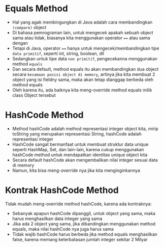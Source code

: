 # Equals Method

- Hal yang agak membingungkan di Java adalah cara membandingkan `(compare)` object
- Di bahasa pemrograman lain, untuk mengecek apakah sebuah object sama atau tidak, biasanya kita menggunakan operator `==` atau sama dengan
- Tetapi di Java, operator `==` hanya untuk mengecek/membandingkan tipe `data primitif`, seperti int, string, boolean, dll
- Sedangkan untuk tipe data `non primitif`, pengecekanna menggunakan method `equals`
- Dan secara default, method equals itu akan membandingkan dua object secara `kesamaan posisi object di memory`, artinya jika kita membuat 2 object yang isi fieldny sama, maka akan tetap dianggap berbeda oleh method equals
- Oleh karena itu, ada baiknya kita meng-override method equals milik class Object tersebut

# HashCode Method

- Method hashCode adalah method representasi integer object kita, mirip toString yang merupakan representasi String, hashCode adalah representasi integer
- HashCode sangat bermanfaat untuk membuat struktur data unique seperti HashMap, Set, dan lain-lain, karena cukup menggunakan hashCode method untuk mendapatkan identitas unique object kita
- Secara default hashCode akan mengembalikan nilai integer sesuai data di memory
- Namun, kita bisa meng-override nya jika kita menginginkannya

# Kontrak HashCode Method

Tidak mudah meng-override method hashCode, karena ada kontraknya:

- Sebanyak apapun hashCode dipanggil, untuk object yang sama, maka harus menghasilkan data integer yang sama
- Jika ada 2 object yang sama, jika dibandingkan menggunakan method equals, maka nilai hashCode nya juga harus sama
- Tidak wajib hashCode harus berbeda jika method equals menghasilkan false, karena memang keterbatasan jumlah integer sekitar 2 Milyar